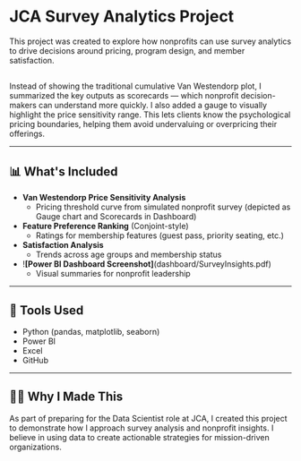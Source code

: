 # JCA Survey Analytics Project

This project was created to explore how nonprofits can use survey analytics to drive decisions around pricing, program design, and member satisfaction.

##

Instead of showing the traditional cumulative Van Westendorp plot, I summarized the key outputs as scorecards — which nonprofit decision-makers can understand more quickly. I also added a gauge to visually highlight the price sensitivity range. This lets clients know the psychological pricing boundaries, helping them avoid undervaluing or overpricing their offerings.


---

## 📊 What's Included

- **Van Westendorp Price Sensitivity Analysis**
  - Pricing threshold curve from simulated nonprofit survey (depicted as Gauge chart and Scorecards in Dashboard)
- **Feature Preference Ranking** (Conjoint-style)
  - Ratings for membership features (guest pass, priority seating, etc.)
- **Satisfaction Analysis**
  - Trends across age groups and membership status
- !**[Power BI Dashboard Screenshot]**(dashboard/SurveyInsights.pdf)
  - Visual summaries for nonprofit leadership

---

## 🔧 Tools Used

- Python (pandas, matplotlib, seaborn)
- Power BI
- Excel
- GitHub

---

## 🙋‍♀️ Why I Made This

As part of preparing for the Data Scientist role at JCA, I created this project to demonstrate how I approach survey analysis and nonprofit insights. I believe in using data to create actionable strategies for mission-driven organizations.
